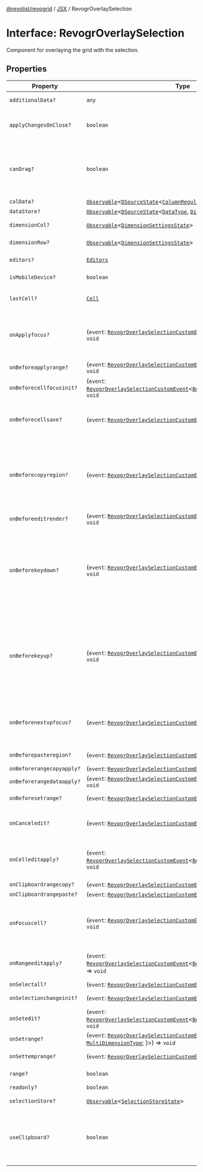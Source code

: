 [@revolist/revogrid](README.md) / [JSX](Namespace.JSX.md) / RevogrOverlaySelection

# Interface: RevogrOverlaySelection

Component for overlaying the grid with the selection.

## Properties

| Property | Type | Description | Defined in |
| ------ | ------ | ------ | ------ |
| `additionalData?` | `any` | Additional data to pass to renderer. | [src/components.d.ts:1857](https://github.com/revolist/revogrid/blob/a649ddca5a4a20f5f68ee92610066873d77a049a/src/components.d.ts#L1857) |
| `applyChangesOnClose?` | `boolean` | If true applys changes when cell closes if not Escape. | [src/components.d.ts:1861](https://github.com/revolist/revogrid/blob/a649ddca5a4a20f5f68ee92610066873d77a049a/src/components.d.ts#L1861) |
| `canDrag?` | `boolean` | Enable revogr-order-editor component (read more in revogr-order-editor component). Allows D&D. | [src/components.d.ts:1865](https://github.com/revolist/revogrid/blob/a649ddca5a4a20f5f68ee92610066873d77a049a/src/components.d.ts#L1865) |
| `colData?` | [`Observable`](TypeAlias.Observable.md)\<[`DSourceState`](TypeAlias.DSourceState.md)\<[`ColumnRegular`](Interface.ColumnRegular.md), [`DimensionCols`](TypeAlias.DimensionCols.md)\>\> | Column data store. | [src/components.d.ts:1869](https://github.com/revolist/revogrid/blob/a649ddca5a4a20f5f68ee92610066873d77a049a/src/components.d.ts#L1869) |
| `dataStore?` | [`Observable`](TypeAlias.Observable.md)\<[`DSourceState`](TypeAlias.DSourceState.md)\<[`DataType`](TypeAlias.DataType.md), [`DimensionRows`](TypeAlias.DimensionRows.md)\>\> | Row data store. | [src/components.d.ts:1873](https://github.com/revolist/revogrid/blob/a649ddca5a4a20f5f68ee92610066873d77a049a/src/components.d.ts#L1873) |
| `dimensionCol?` | [`Observable`](TypeAlias.Observable.md)\<[`DimensionSettingsState`](Interface.DimensionSettingsState.md)\> | Dimension settings X. | [src/components.d.ts:1877](https://github.com/revolist/revogrid/blob/a649ddca5a4a20f5f68ee92610066873d77a049a/src/components.d.ts#L1877) |
| `dimensionRow?` | [`Observable`](TypeAlias.Observable.md)\<[`DimensionSettingsState`](Interface.DimensionSettingsState.md)\> | Dimension settings Y. | [src/components.d.ts:1881](https://github.com/revolist/revogrid/blob/a649ddca5a4a20f5f68ee92610066873d77a049a/src/components.d.ts#L1881) |
| `editors?` | [`Editors`](TypeAlias.Editors.md) | Custom editors register. | [src/components.d.ts:1885](https://github.com/revolist/revogrid/blob/a649ddca5a4a20f5f68ee92610066873d77a049a/src/components.d.ts#L1885) |
| `isMobileDevice?` | `boolean` | Is mobile view mode. | [src/components.d.ts:1889](https://github.com/revolist/revogrid/blob/a649ddca5a4a20f5f68ee92610066873d77a049a/src/components.d.ts#L1889) |
| `lastCell?` | [`Cell`](Interface.Cell.md) | Last real coordinates positions + 1. | [src/components.d.ts:1893](https://github.com/revolist/revogrid/blob/a649ddca5a4a20f5f68ee92610066873d77a049a/src/components.d.ts#L1893) |
| `onApplyfocus?` | (`event`: [`RevogrOverlaySelectionCustomEvent`](Interface.RevogrOverlaySelectionCustomEvent.md)\<[`FocusRenderEvent`](Interface.FocusRenderEvent.md)\>) => `void` | Before cell get focused. To prevent the default behavior of applying the edit data, you can call `e.preventDefault()`. | [src/components.d.ts:1897](https://github.com/revolist/revogrid/blob/a649ddca5a4a20f5f68ee92610066873d77a049a/src/components.d.ts#L1897) |
| `onBeforeapplyrange?` | (`event`: [`RevogrOverlaySelectionCustomEvent`](Interface.RevogrOverlaySelectionCustomEvent.md)\<[`FocusRenderEvent`](Interface.FocusRenderEvent.md)\>) => `void` | Before range applied. | [src/components.d.ts:1901](https://github.com/revolist/revogrid/blob/a649ddca5a4a20f5f68ee92610066873d77a049a/src/components.d.ts#L1901) |
| `onBeforecellfocusinit?` | (`event`: [`RevogrOverlaySelectionCustomEvent`](Interface.RevogrOverlaySelectionCustomEvent.md)\<[`BeforeSaveDataDetails`](TypeAlias.BeforeSaveDataDetails.md)\>) => `void` | Before cell focus. | [src/components.d.ts:1905](https://github.com/revolist/revogrid/blob/a649ddca5a4a20f5f68ee92610066873d77a049a/src/components.d.ts#L1905) |
| `onBeforecellsave?` | (`event`: [`RevogrOverlaySelectionCustomEvent`](Interface.RevogrOverlaySelectionCustomEvent.md)\<`any`\>) => `void` | Runs before cell save. Can be used to override or cancel original save. | [src/components.d.ts:1909](https://github.com/revolist/revogrid/blob/a649ddca5a4a20f5f68ee92610066873d77a049a/src/components.d.ts#L1909) |
| `onBeforecopyregion?` | (`event`: [`RevogrOverlaySelectionCustomEvent`](Interface.RevogrOverlaySelectionCustomEvent.md)\<`any`\>) => `void` | Before clipboard copy happened. Validate data before copy. To prevent the default behavior of editing data and use your own implementation, call `e.preventDefault()`. | [src/components.d.ts:1913](https://github.com/revolist/revogrid/blob/a649ddca5a4a20f5f68ee92610066873d77a049a/src/components.d.ts#L1913) |
| `onBeforeeditrender?` | (`event`: [`RevogrOverlaySelectionCustomEvent`](Interface.RevogrOverlaySelectionCustomEvent.md)\<[`FocusRenderEvent`](Interface.FocusRenderEvent.md)\>) => `void` | Before editor render. | [src/components.d.ts:1917](https://github.com/revolist/revogrid/blob/a649ddca5a4a20f5f68ee92610066873d77a049a/src/components.d.ts#L1917) |
| `onBeforekeydown?` | (`event`: [`RevogrOverlaySelectionCustomEvent`](Interface.RevogrOverlaySelectionCustomEvent.md)\<`KeyboardEvent`\>) => `void` | Before key up event proxy, used to prevent key up trigger. If you have some custom behaviour event, use this event to check if it wasn't processed by internal logic. Call preventDefault(). | [src/components.d.ts:1921](https://github.com/revolist/revogrid/blob/a649ddca5a4a20f5f68ee92610066873d77a049a/src/components.d.ts#L1921) |
| `onBeforekeyup?` | (`event`: [`RevogrOverlaySelectionCustomEvent`](Interface.RevogrOverlaySelectionCustomEvent.md)\<`KeyboardEvent`\>) => `void` | Before key down event proxy, used to prevent key down trigger. If you have some custom behaviour event, use this event to check if it wasn't processed by internal logic. Call preventDefault(). | [src/components.d.ts:1925](https://github.com/revolist/revogrid/blob/a649ddca5a4a20f5f68ee92610066873d77a049a/src/components.d.ts#L1925) |
| `onBeforenextvpfocus?` | (`event`: [`RevogrOverlaySelectionCustomEvent`](Interface.RevogrOverlaySelectionCustomEvent.md)\<[`Cell`](Interface.Cell.md)\>) => `void` | Fired when change of viewport happens. Usually when we switch between pinned regions. | [src/components.d.ts:1929](https://github.com/revolist/revogrid/blob/a649ddca5a4a20f5f68ee92610066873d77a049a/src/components.d.ts#L1929) |
| `onBeforepasteregion?` | (`event`: [`RevogrOverlaySelectionCustomEvent`](Interface.RevogrOverlaySelectionCustomEvent.md)\<`any`\>) => `void` | Before region paste happened. | [src/components.d.ts:1933](https://github.com/revolist/revogrid/blob/a649ddca5a4a20f5f68ee92610066873d77a049a/src/components.d.ts#L1933) |
| `onBeforerangecopyapply?` | (`event`: [`RevogrOverlaySelectionCustomEvent`](Interface.RevogrOverlaySelectionCustomEvent.md)\<[`ChangedRange`](TypeAlias.ChangedRange.md)\>) => `void` | Before range copy. | [src/components.d.ts:1937](https://github.com/revolist/revogrid/blob/a649ddca5a4a20f5f68ee92610066873d77a049a/src/components.d.ts#L1937) |
| `onBeforerangedataapply?` | (`event`: [`RevogrOverlaySelectionCustomEvent`](Interface.RevogrOverlaySelectionCustomEvent.md)\<[`FocusRenderEvent`](Interface.FocusRenderEvent.md)\>) => `void` | Range data apply. | [src/components.d.ts:1941](https://github.com/revolist/revogrid/blob/a649ddca5a4a20f5f68ee92610066873d77a049a/src/components.d.ts#L1941) |
| `onBeforesetrange?` | (`event`: [`RevogrOverlaySelectionCustomEvent`](Interface.RevogrOverlaySelectionCustomEvent.md)\<`any`\>) => `void` | Before range selection applied. | [src/components.d.ts:1945](https://github.com/revolist/revogrid/blob/a649ddca5a4a20f5f68ee92610066873d77a049a/src/components.d.ts#L1945) |
| `onCanceledit?` | (`event`: [`RevogrOverlaySelectionCustomEvent`](Interface.RevogrOverlaySelectionCustomEvent.md)\<`any`\>) => `void` | Used for editors support when editor close requested. | [src/components.d.ts:1949](https://github.com/revolist/revogrid/blob/a649ddca5a4a20f5f68ee92610066873d77a049a/src/components.d.ts#L1949) |
| `onCelleditapply?` | (`event`: [`RevogrOverlaySelectionCustomEvent`](Interface.RevogrOverlaySelectionCustomEvent.md)\<[`BeforeSaveDataDetails`](TypeAlias.BeforeSaveDataDetails.md)\>) => `void` | Cell edit apply to the data source. Triggers datasource edit on the root level. | [src/components.d.ts:1953](https://github.com/revolist/revogrid/blob/a649ddca5a4a20f5f68ee92610066873d77a049a/src/components.d.ts#L1953) |
| `onClipboardrangecopy?` | (`event`: [`RevogrOverlaySelectionCustomEvent`](Interface.RevogrOverlaySelectionCustomEvent.md)\<`any`\>) => `void` | Range copy. | [src/components.d.ts:1957](https://github.com/revolist/revogrid/blob/a649ddca5a4a20f5f68ee92610066873d77a049a/src/components.d.ts#L1957) |
| `onClipboardrangepaste?` | (`event`: [`RevogrOverlaySelectionCustomEvent`](Interface.RevogrOverlaySelectionCustomEvent.md)\<`any`\>) => `void` | - | [src/components.d.ts:1958](https://github.com/revolist/revogrid/blob/a649ddca5a4a20f5f68ee92610066873d77a049a/src/components.d.ts#L1958) |
| `onFocuscell?` | (`event`: [`RevogrOverlaySelectionCustomEvent`](Interface.RevogrOverlaySelectionCustomEvent.md)\<[`ApplyFocusEvent`](Interface.ApplyFocusEvent.md)\>) => `void` | Cell get focused. To prevent the default behavior of applying the edit data, you can call `e.preventDefault()`. | [src/components.d.ts:1962](https://github.com/revolist/revogrid/blob/a649ddca5a4a20f5f68ee92610066873d77a049a/src/components.d.ts#L1962) |
| `onRangeeditapply?` | (`event`: [`RevogrOverlaySelectionCustomEvent`](Interface.RevogrOverlaySelectionCustomEvent.md)\<[`BeforeRangeSaveDataDetails`](TypeAlias.BeforeRangeSaveDataDetails.md)\>) => `void` | Range data apply. Triggers datasource edit on the root level. | [src/components.d.ts:1966](https://github.com/revolist/revogrid/blob/a649ddca5a4a20f5f68ee92610066873d77a049a/src/components.d.ts#L1966) |
| `onSelectall?` | (`event`: [`RevogrOverlaySelectionCustomEvent`](Interface.RevogrOverlaySelectionCustomEvent.md)\<`any`\>) => `void` | Select all. | [src/components.d.ts:1970](https://github.com/revolist/revogrid/blob/a649ddca5a4a20f5f68ee92610066873d77a049a/src/components.d.ts#L1970) |
| `onSelectionchangeinit?` | (`event`: [`RevogrOverlaySelectionCustomEvent`](Interface.RevogrOverlaySelectionCustomEvent.md)\<[`ChangedRange`](TypeAlias.ChangedRange.md)\>) => `void` | Selection range changed. | [src/components.d.ts:1974](https://github.com/revolist/revogrid/blob/a649ddca5a4a20f5f68ee92610066873d77a049a/src/components.d.ts#L1974) |
| `onSetedit?` | (`event`: [`RevogrOverlaySelectionCustomEvent`](Interface.RevogrOverlaySelectionCustomEvent.md)\<[`BeforeSaveDataDetails`](TypeAlias.BeforeSaveDataDetails.md)\>) => `void` | Set edit cell. | [src/components.d.ts:1978](https://github.com/revolist/revogrid/blob/a649ddca5a4a20f5f68ee92610066873d77a049a/src/components.d.ts#L1978) |
| `onSetrange?` | (`event`: [`RevogrOverlaySelectionCustomEvent`](Interface.RevogrOverlaySelectionCustomEvent.md)\<[`RangeArea`](TypeAlias.RangeArea.md) & \{ `type`: [`MultiDimensionType`](TypeAlias.MultiDimensionType.md); \}\>) => `void` | Set range. | [src/components.d.ts:1982](https://github.com/revolist/revogrid/blob/a649ddca5a4a20f5f68ee92610066873d77a049a/src/components.d.ts#L1982) |
| `onSettemprange?` | (`event`: [`RevogrOverlaySelectionCustomEvent`](Interface.RevogrOverlaySelectionCustomEvent.md)\<[`TempRange`](TypeAlias.TempRange.md)\>) => `void` | Set temp range area during autofill. | [src/components.d.ts:1986](https://github.com/revolist/revogrid/blob/a649ddca5a4a20f5f68ee92610066873d77a049a/src/components.d.ts#L1986) |
| `range?` | `boolean` | Range selection allowed. | [src/components.d.ts:1990](https://github.com/revolist/revogrid/blob/a649ddca5a4a20f5f68ee92610066873d77a049a/src/components.d.ts#L1990) |
| `readonly?` | `boolean` | Readonly mode. | [src/components.d.ts:1994](https://github.com/revolist/revogrid/blob/a649ddca5a4a20f5f68ee92610066873d77a049a/src/components.d.ts#L1994) |
| `selectionStore?` | [`Observable`](TypeAlias.Observable.md)\<[`SelectionStoreState`](TypeAlias.SelectionStoreState.md)\> | Selection, range, focus. | [src/components.d.ts:1998](https://github.com/revolist/revogrid/blob/a649ddca5a4a20f5f68ee92610066873d77a049a/src/components.d.ts#L1998) |
| `useClipboard?` | `boolean` | Enable revogr-clipboard component (read more in revogr-clipboard component). Allows copy/paste. | [src/components.d.ts:2002](https://github.com/revolist/revogrid/blob/a649ddca5a4a20f5f68ee92610066873d77a049a/src/components.d.ts#L2002) |
